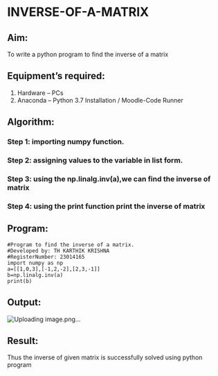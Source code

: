 # INVERSE-OF-A-MATRIX
## Aim:
To write a python program to find the inverse of a matrix
## Equipment’s required:
1. 	Hardware – PCs
2. 	Anaconda – Python 3.7 Installation / Moodle-Code Runner
## Algorithm:
### Step 1: importing numpy function.
### Step 2: assigning values to the variable in list form.
### Step 3: using the np.linalg.inv(a),we can find the inverse of matrix
### Step 4: using the print function print the inverse of matrix

## Program:
~~~
#Program to find the inverse of a matrix.
#Developed by: TH KARTHIK KRISHNA
#RegisterNumber: 23014165
import numpy as np
a=[[1,0,3],[-1,2,-2],[2,3,-1]]
b=np.linalg.inv(a)
print(b)

~~~
## Output:


![Uploading image.png…]()

## Result:
Thus the inverse of given matrix is successfully solved using python program

